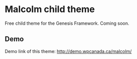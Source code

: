 # Malcolm child theme

Free child theme for the Genesis Framework. Coming soon.

## Demo

Demo link of this theme: http://demo.wpcanada.ca/malcolm/
